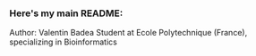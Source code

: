 ### Here's my main README:

Author: Valentin Badea
Student at Ecole Polytechnique (France), specializing in Bioinformatics
